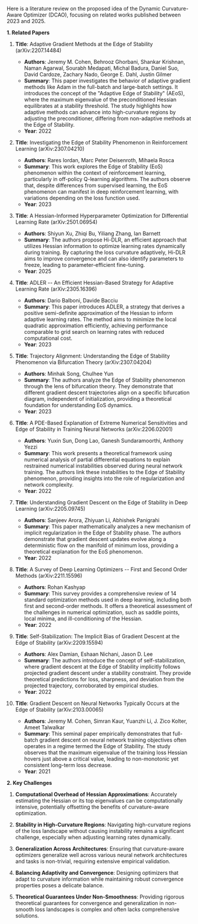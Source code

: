 Here is a literature review on the proposed idea of the Dynamic Curvature-Aware Optimizer (DCAO), focusing on related works published between 2023 and 2025.

**1. Related Papers**

1. **Title**: Adaptive Gradient Methods at the Edge of Stability (arXiv:2207.14484)
   - **Authors**: Jeremy M. Cohen, Behrooz Ghorbani, Shankar Krishnan, Naman Agarwal, Sourabh Medapati, Michal Badura, Daniel Suo, David Cardoze, Zachary Nado, George E. Dahl, Justin Gilmer
   - **Summary**: This paper investigates the behavior of adaptive gradient methods like Adam in the full-batch and large-batch settings. It introduces the concept of the "Adaptive Edge of Stability" (AEoS), where the maximum eigenvalue of the preconditioned Hessian equilibrates at a stability threshold. The study highlights how adaptive methods can advance into high-curvature regions by adjusting the preconditioner, differing from non-adaptive methods at the Edge of Stability.
   - **Year**: 2022

2. **Title**: Investigating the Edge of Stability Phenomenon in Reinforcement Learning (arXiv:2307.04210)
   - **Authors**: Rares Iordan, Marc Peter Deisenroth, Mihaela Rosca
   - **Summary**: This work explores the Edge of Stability (EoS) phenomenon within the context of reinforcement learning, particularly in off-policy Q-learning algorithms. The authors observe that, despite differences from supervised learning, the EoS phenomenon can manifest in deep reinforcement learning, with variations depending on the loss function used.
   - **Year**: 2023

3. **Title**: A Hessian-Informed Hyperparameter Optimization for Differential Learning Rate (arXiv:2501.06954)
   - **Authors**: Shiyun Xu, Zhiqi Bu, Yiliang Zhang, Ian Barnett
   - **Summary**: The authors propose Hi-DLR, an efficient approach that utilizes Hessian information to optimize learning rates dynamically during training. By capturing the loss curvature adaptively, Hi-DLR aims to improve convergence and can also identify parameters to freeze, leading to parameter-efficient fine-tuning.
   - **Year**: 2025

4. **Title**: ADLER -- An Efficient Hessian-Based Strategy for Adaptive Learning Rate (arXiv:2305.16396)
   - **Authors**: Dario Balboni, Davide Bacciu
   - **Summary**: This paper introduces ADLER, a strategy that derives a positive semi-definite approximation of the Hessian to inform adaptive learning rates. The method aims to minimize the local quadratic approximation efficiently, achieving performance comparable to grid search on learning rates with reduced computational cost.
   - **Year**: 2023

5. **Title**: Trajectory Alignment: Understanding the Edge of Stability Phenomenon via Bifurcation Theory (arXiv:2307.04204)
   - **Authors**: Minhak Song, Chulhee Yun
   - **Summary**: The authors analyze the Edge of Stability phenomenon through the lens of bifurcation theory. They demonstrate that different gradient descent trajectories align on a specific bifurcation diagram, independent of initialization, providing a theoretical foundation for understanding EoS dynamics.
   - **Year**: 2023

6. **Title**: A PDE-Based Explanation of Extreme Numerical Sensitivities and Edge of Stability in Training Neural Networks (arXiv:2206.02001)
   - **Authors**: Yuxin Sun, Dong Lao, Ganesh Sundaramoorthi, Anthony Yezzi
   - **Summary**: This work presents a theoretical framework using numerical analysis of partial differential equations to explain restrained numerical instabilities observed during neural network training. The authors link these instabilities to the Edge of Stability phenomenon, providing insights into the role of regularization and network complexity.
   - **Year**: 2022

7. **Title**: Understanding Gradient Descent on the Edge of Stability in Deep Learning (arXiv:2205.09745)
   - **Authors**: Sanjeev Arora, Zhiyuan Li, Abhishek Panigrahi
   - **Summary**: This paper mathematically analyzes a new mechanism of implicit regularization in the Edge of Stability phase. The authors demonstrate that gradient descent updates evolve along a deterministic flow on the manifold of minimum loss, providing a theoretical explanation for the EoS phenomenon.
   - **Year**: 2022

8. **Title**: A Survey of Deep Learning Optimizers -- First and Second Order Methods (arXiv:2211.15596)
   - **Authors**: Rohan Kashyap
   - **Summary**: This survey provides a comprehensive review of 14 standard optimization methods used in deep learning, including both first and second-order methods. It offers a theoretical assessment of the challenges in numerical optimization, such as saddle points, local minima, and ill-conditioning of the Hessian.
   - **Year**: 2022

9. **Title**: Self-Stabilization: The Implicit Bias of Gradient Descent at the Edge of Stability (arXiv:2209.15594)
   - **Authors**: Alex Damian, Eshaan Nichani, Jason D. Lee
   - **Summary**: The authors introduce the concept of self-stabilization, where gradient descent at the Edge of Stability implicitly follows projected gradient descent under a stability constraint. They provide theoretical predictions for loss, sharpness, and deviation from the projected trajectory, corroborated by empirical studies.
   - **Year**: 2022

10. **Title**: Gradient Descent on Neural Networks Typically Occurs at the Edge of Stability (arXiv:2103.00065)
    - **Authors**: Jeremy M. Cohen, Simran Kaur, Yuanzhi Li, J. Zico Kolter, Ameet Talwalkar
    - **Summary**: This seminal paper empirically demonstrates that full-batch gradient descent on neural network training objectives often operates in a regime termed the Edge of Stability. The study observes that the maximum eigenvalue of the training loss Hessian hovers just above a critical value, leading to non-monotonic yet consistent long-term loss decrease.
    - **Year**: 2021

**2. Key Challenges**

1. **Computational Overhead of Hessian Approximations**: Accurately estimating the Hessian or its top eigenvalues can be computationally intensive, potentially offsetting the benefits of curvature-aware optimization.

2. **Stability in High-Curvature Regions**: Navigating high-curvature regions of the loss landscape without causing instability remains a significant challenge, especially when adjusting learning rates dynamically.

3. **Generalization Across Architectures**: Ensuring that curvature-aware optimizers generalize well across various neural network architectures and tasks is non-trivial, requiring extensive empirical validation.

4. **Balancing Adaptivity and Convergence**: Designing optimizers that adapt to curvature information while maintaining robust convergence properties poses a delicate balance.

5. **Theoretical Guarantees Under Non-Smoothness**: Providing rigorous theoretical guarantees for convergence and generalization in non-smooth loss landscapes is complex and often lacks comprehensive solutions. 